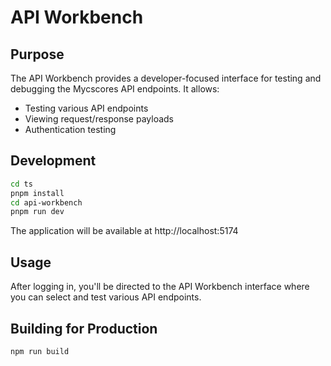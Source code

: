 # API Workbench

## Purpose

The API Workbench provides a developer-focused interface for testing and debugging the Mycscores API endpoints. It allows:

- Testing various API endpoints
- Viewing request/response payloads
- Authentication testing

## Development

```bash
cd ts
pnpm install
cd api-workbench
pnpm run dev
```

The application will be available at http://localhost:5174

## Usage

After logging in, you'll be directed to the API Workbench interface where you can select and test various API endpoints.

## Building for Production

```bash
npm run build
```

